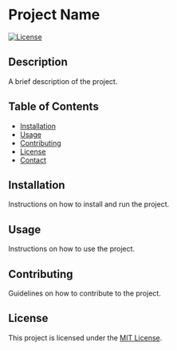 # Project Name

[![License](https://img.shields.io/badge/license-MIT-blue.svg)](LICENSE)

## Description

A brief description of the project.

## Table of Contents

- [Installation](#installation)
- [Usage](#usage)
- [Contributing](#contributing)
- [License](#license)
- [Contact](#contact)

## Installation

Instructions on how to install and run the project.

## Usage

Instructions on how to use the project.

## Contributing

Guidelines on how to contribute to the project.

## License

This project is licensed under the [MIT License](LICENSE).

